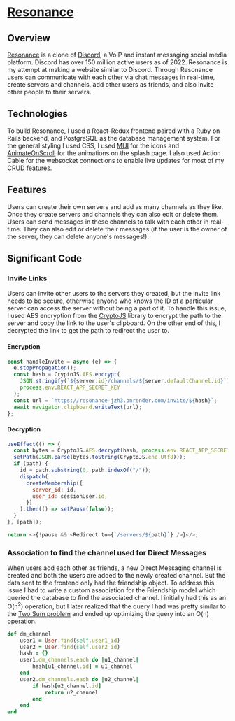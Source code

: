 # [Resonance](https://resonance-jzh3.onrender.com)

## Overview

[Resonance](https://resonance-jzh3.onrender.com) is a clone of [Discord](https://discord.com), a VoIP and instant messaging social media platform. Discord has over 150 million active users as of 2022. Resonance is my attempt at making a website similar to Discord. Through Resonance users can communicate with each other via chat messages in real-time, create servers and channels, add other users as friends, and also invite other people to their servers.

## Technologies

To build Resonance, I used a React-Redux frontend paired with a Ruby on Rails backend, and PostgreSQL as the database management system. For the general styling I used CSS, I used [MUI](https://mui.com/) for the icons and [AnimateOnScroll](https://michalsnik.github.io/aos/) for the animations on the splash page. I also used Action Cable for the websocket connections to enable live updates for most of my CRUD features. 

## Features

Users can create their own servers and add as many channels as they like. Once they create servers and channels they can also edit or delete them. Users can send messages in these channels to talk with each other in real-time. They can also edit or delete their messages (if the user is the owner of the server, they can delete anyone's messages!).

## Significant Code

### Invite Links
Users can invite other users to the servers they created, but the invite link needs to be secure, otherwise anyone who knows the ID of a particular server can access the server without being a part of it. To handle this issue, I used AES encryption from the [CryptoJS](https://www.npmjs.com/package/crypto-js) library to encrypt the path to the server and copy the link to the user's clipboard. On the other end of this, I decrypted the link to get the path to redirect the user to.

#### Encryption
```javascript
const handleInvite = async (e) => {
  e.stopPropagation();
  const hash = CryptoJS.AES.encrypt(
    JSON.stringify(`${server.id}/channels/${server.defaultChannel.id}`),
    process.env.REACT_APP_SECRET_KEY
  );
  const url = `https://resonance-jzh3.onrender.com/invite/${hash}`;
  await navigator.clipboard.writeText(url);
};
```

#### Decryption
```javascript
useEffect(() => {
  const bytes = CryptoJS.AES.decrypt(hash, process.env.REACT_APP_SECRET_KEY);
  setPath(JSON.parse(bytes.toString(CryptoJS.enc.Utf8)));
  if (path) {
    id = path.substring(0, path.indexOf("/"));
    dispatch(
      createMembership({
        server_id: id,
        user_id: sessionUser.id,
      })
    ).then(() => setPause(false));
  }
}, [path]);

return <>{!pause && <Redirect to={`/servers/${path}`} />}</>;
```

### Association to find the channel used for Direct Messages
When users add each other as friends, a new Direct Messaging channel is created and both the users are added to the newly created channel. But the data sent to the frontend only had the friendship object. To address this issue I had to write a custom association for the Friendship model which queried the database to find the associated channel. I initially had this as an O(n<sup>2</sup>) operation, but I later realized that the query I had was pretty similar to the [Two Sum problem](https://leetcode.com/problems/two-sum/) and ended up optimizing the query into an O(n) operation.
```ruby
def dm_channel
    user1 = User.find(self.user1_id)
    user2 = User.find(self.user2_id)
    hash = {}
    user1.dm_channels.each do |u1_channel|
        hash[u1_channel.id] = u1_channel
    end
    user2.dm_channels.each do |u2_channel|
        if hash[u2_channel.id]
            return u2_channel
        end
    end
end
```
